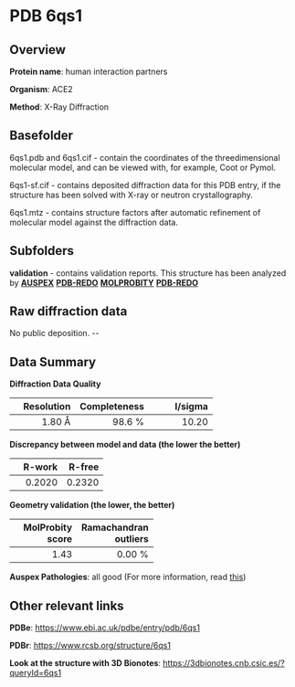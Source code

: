 # PDB 6qs1

## Overview

**Protein name**: human interaction partners

**Organism**: ACE2

**Method**: X-Ray Diffraction

## Basefolder

6qs1.pdb and 6qs1.cif - contain the coordinates of the threedimensional molecular model, and can be viewed with, for example, Coot or Pymol.

6qs1-sf.cif - contains deposited diffraction data for this PDB entry, if the structure has been solved with X-ray or neutron crystallography.

6qs1.mtz - contains structure factors after automatic refinement of molecular model against the diffraction data.

## Subfolders





**validation** - contains validation reports. This structure has been analyzed by [**AUSPEX**](https://github.com/thorn-lab/coronavirus_structural_task_force/tree/master/pdb/human_interaction_partners/ACE2/6qs1/validation/auspex) [**PDB-REDO**](https://github.com/thorn-lab/coronavirus_structural_task_force/tree/master/pdb/human_interaction_partners/ACE2/6qs1/validation/pdb-redo) [**MOLPROBITY**](https://github.com/thorn-lab/coronavirus_structural_task_force/tree/master/pdb/human_interaction_partners/ACE2/6qs1/validation/molprobity) [**PDB-REDO**](https://github.com/thorn-lab/coronavirus_structural_task_force/blob/master/pdb/human_interaction_partners/ACE2/6qs1/validation/Xtriage_output.log) 

## Raw diffraction data

No public deposition. --<br> 

## Data Summary
**Diffraction Data Quality**

|   | Resolution | Completeness| I/sigma |
|---|-------------:|----------------:|--------------:|
|   |1.80 Å|98.6  %|<img width=50/>10.20|

**Discrepancy between model and data (the lower the better)**

|   | **R-work**| **R-free**   
|---|-------------:|----------------:|           
||  0.2020|  0.2320|

**Geometry validation (the lower, the better)**

|   |**MolProbity<br>score**| **Ramachandran<br>outliers** 
|---|-------------:|----------------:|
||  1.43|  0.00 %|

**Auspex Pathologies**: all good (For more information, read [this](https://github.com/thorn-lab/coronavirus_structural_task_force/blob/master/pdb/human_interaction_partners/ACE2/6qs1/validation/auspex/6qs1_auspex_comments.txt))

 



## Other relevant links 
**PDBe**:  https://www.ebi.ac.uk/pdbe/entry/pdb/6qs1
 
**PDBr**: https://www.rcsb.org/structure/6qs1 

**Look at the structure with 3D Bionotes**: https://3dbionotes.cnb.csic.es/?queryId=6qs1

